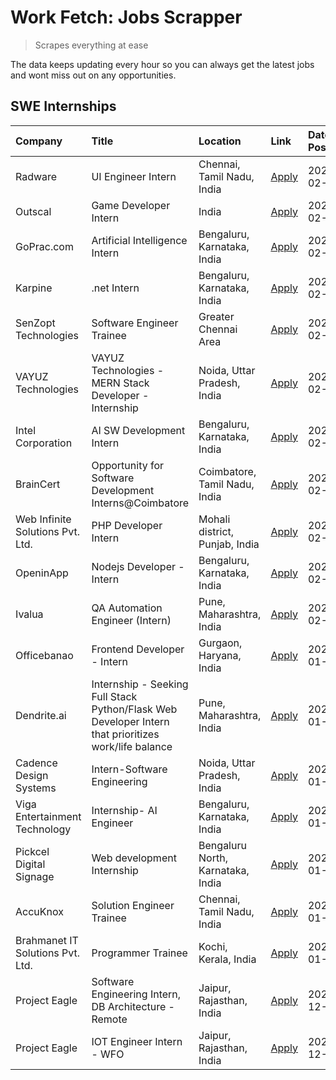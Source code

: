 # Work Fetch: Jobs Scrapper
> Scrapes everything at ease

The data keeps updating every hour so you can always get the latest jobs and wont miss out on any opportunities.

## SWE Internships
<!--START_SECTION:workfetch-->
| Company                          | Title                                                                                                | Location                          | Link                                                                                                                                                                                                                                                                                                                      | Date Posted   |
|:---------------------------------|:-----------------------------------------------------------------------------------------------------|:----------------------------------|:--------------------------------------------------------------------------------------------------------------------------------------------------------------------------------------------------------------------------------------------------------------------------------------------------------------------------|:--------------|
| Radware                          | UI Engineer Intern                                                                                   | Chennai, Tamil Nadu, India        | [Apply](https://in.linkedin.com/jobs/view/ui-engineer-intern-at-radware-3832015980?refId=C1Vcy1%2F%2B%2B90ie2jHkcLJkQ%3D%3D&trackingId=CyqQGsPKF3TFPM4oYHNOJw%3D%3D&position=12&pageNum=0&trk=public_jobs_jserp-result_search-card)                                                                                       | 2024-02-16    |
| Outscal                          | Game Developer Intern                                                                                | India                             | [Apply](https://in.linkedin.com/jobs/view/game-developer-intern-at-outscal-3828592874?refId=C1Vcy1%2F%2B%2B90ie2jHkcLJkQ%3D%3D&trackingId=IzKWGwIxahfQxgiKwh8%2BJA%3D%3D&position=14&pageNum=0&trk=public_jobs_jserp-result_search-card)                                                                                  | 2024-02-16    |
| GoPrac.com                       | Artificial Intelligence Intern                                                                       | Bengaluru, Karnataka, India       | [Apply](https://in.linkedin.com/jobs/view/artificial-intelligence-intern-at-goprac-com-3828914387?refId=C1Vcy1%2F%2B%2B90ie2jHkcLJkQ%3D%3D&trackingId=d%2FKs7ojlq4hCKAZRYT4PYw%3D%3D&position=16&pageNum=0&trk=public_jobs_jserp-result_search-card)                                                                      | 2024-02-16    |
| Karpine                          | .net Intern                                                                                          | Bengaluru, Karnataka, India       | [Apply](https://in.linkedin.com/jobs/view/net-intern-at-karpine-3827295949?refId=C1Vcy1%2F%2B%2B90ie2jHkcLJkQ%3D%3D&trackingId=ecgfgH6ljnoq%2BKAtxKqheA%3D%3D&position=22&pageNum=0&trk=public_jobs_jserp-result_search-card)                                                                                             | 2024-02-15    |
| SenZopt Technologies             | Software Engineer Trainee                                                                            | Greater Chennai Area              | [Apply](https://in.linkedin.com/jobs/view/software-engineer-trainee-at-senzopt-technologies-3827688781?refId=C1Vcy1%2F%2B%2B90ie2jHkcLJkQ%3D%3D&trackingId=xhKmqk5NhPtAUv5CaM35kQ%3D%3D&position=23&pageNum=0&trk=public_jobs_jserp-result_search-card)                                                                   | 2024-02-12    |
| VAYUZ Technologies               | VAYUZ Technologies - MERN Stack Developer - Internship                                               | Noida, Uttar Pradesh, India       | [Apply](https://in.linkedin.com/jobs/view/vayuz-technologies-mern-stack-developer-internship-at-vayuz-technologies-3822619356?refId=C1Vcy1%2F%2B%2B90ie2jHkcLJkQ%3D%3D&trackingId=kc5%2BtonTBl4FsYrk6o%2BfQQ%3D%3D&position=11&pageNum=0&trk=public_jobs_jserp-result_search-card)                                        | 2024-02-10    |
| Intel Corporation                | AI SW Development Intern                                                                             | Bengaluru, Karnataka, India       | [Apply](https://in.linkedin.com/jobs/view/ai-sw-development-intern-at-intel-corporation-3826089065?refId=C1Vcy1%2F%2B%2B90ie2jHkcLJkQ%3D%3D&trackingId=YZyedHqNNPVVXkPhOdF3Fw%3D%3D&position=4&pageNum=0&trk=public_jobs_jserp-result_search-card)                                                                        | 2024-02-09    |
| BrainCert                        | Opportunity for Software Development Interns@Coimbatore                                              | Coimbatore, Tamil Nadu, India     | [Apply](https://in.linkedin.com/jobs/view/opportunity-for-software-development-interns%40coimbatore-at-braincert-3826095058?refId=C1Vcy1%2F%2B%2B90ie2jHkcLJkQ%3D%3D&trackingId=pH9U5wyMVWJ6d9j2jXWqYw%3D%3D&position=19&pageNum=0&trk=public_jobs_jserp-result_search-card)                                              | 2024-02-09    |
| Web Infinite Solutions Pvt. Ltd. | PHP Developer Intern                                                                                 | Mohali district, Punjab, India    | [Apply](https://in.linkedin.com/jobs/view/php-developer-intern-at-web-infinite-solutions-pvt-ltd-3712693250?refId=C1Vcy1%2F%2B%2B90ie2jHkcLJkQ%3D%3D&trackingId=zf5hcJp63BPvuNGZYXAl1Q%3D%3D&position=3&pageNum=0&trk=public_jobs_jserp-result_search-card)                                                               | 2024-02-05    |
| OpeninApp                        | Nodejs Developer - Intern                                                                            | Bengaluru, Karnataka, India       | [Apply](https://in.linkedin.com/jobs/view/nodejs-developer-intern-at-openinapp-3822599762?refId=C1Vcy1%2F%2B%2B90ie2jHkcLJkQ%3D%3D&trackingId=pi1z5OpRsGaTuNh1yYeQpQ%3D%3D&position=25&pageNum=0&trk=public_jobs_jserp-result_search-card)                                                                                | 2024-02-05    |
| Ivalua                           | QA Automation Engineer (Intern)                                                                      | Pune, Maharashtra, India          | [Apply](https://in.linkedin.com/jobs/view/qa-automation-engineer-intern-at-ivalua-3762560998?refId=C1Vcy1%2F%2B%2B90ie2jHkcLJkQ%3D%3D&trackingId=Iz9B8G3c4tixFyO2VlMt%2FQ%3D%3D&position=8&pageNum=0&trk=public_jobs_jserp-result_search-card)                                                                            | 2024-02-03    |
| Officebanao                      | Frontend Developer - Intern                                                                          | Gurgaon, Haryana, India           | [Apply](https://in.linkedin.com/jobs/view/frontend-developer-intern-at-officebanao-3822614063?refId=C1Vcy1%2F%2B%2B90ie2jHkcLJkQ%3D%3D&trackingId=UczfSe168GmZ%2B100HcIvqQ%3D%3D&position=15&pageNum=0&trk=public_jobs_jserp-result_search-card)                                                                          | 2024-01-31    |
| Dendrite.ai                      | Internship - Seeking Full Stack Python/Flask Web Developer Intern that prioritizes work/life balance | Pune, Maharashtra, India          | [Apply](https://in.linkedin.com/jobs/view/internship-seeking-full-stack-python-flask-web-developer-intern-that-prioritizes-work-life-balance-at-dendrite-ai-3818045082?refId=C1Vcy1%2F%2B%2B90ie2jHkcLJkQ%3D%3D&trackingId=VEgE1HQfJMs2Y%2BnXmQ0Egw%3D%3D&position=18&pageNum=0&trk=public_jobs_jserp-result_search-card) | 2024-01-30    |
| Cadence Design Systems           | Intern-Software Engineering                                                                          | Noida, Uttar Pradesh, India       | [Apply](https://in.linkedin.com/jobs/view/intern-software-engineering-at-cadence-design-systems-3794689056?refId=C1Vcy1%2F%2B%2B90ie2jHkcLJkQ%3D%3D&trackingId=gb2LzftI6vdeJXFM576qaQ%3D%3D&position=7&pageNum=0&trk=public_jobs_jserp-result_search-card)                                                                | 2024-01-27    |
| Viga Entertainment Technology    | Internship- AI Engineer                                                                              | Bengaluru, Karnataka, India       | [Apply](https://in.linkedin.com/jobs/view/internship-ai-engineer-at-viga-entertainment-technology-3810209374?refId=C1Vcy1%2F%2B%2B90ie2jHkcLJkQ%3D%3D&trackingId=zj4YwcLcGCRgGlwq410XWA%3D%3D&position=6&pageNum=0&trk=public_jobs_jserp-result_search-card)                                                              | 2024-01-19    |
| Pickcel Digital Signage          | Web development Internship                                                                           | Bengaluru North, Karnataka, India | [Apply](https://in.linkedin.com/jobs/view/web-development-internship-at-pickcel-digital-signage-3826062393?refId=C1Vcy1%2F%2B%2B90ie2jHkcLJkQ%3D%3D&trackingId=jbq2KiUUxR6tLKIxYbo9Hg%3D%3D&position=21&pageNum=0&trk=public_jobs_jserp-result_search-card)                                                               | 2024-01-15    |
| AccuKnox                         | Solution Engineer Trainee                                                                            | Chennai, Tamil Nadu, India        | [Apply](https://in.linkedin.com/jobs/view/solution-engineer-trainee-at-accuknox-3799951581?refId=C1Vcy1%2F%2B%2B90ie2jHkcLJkQ%3D%3D&trackingId=ZNWvqnvuKxTSu2LemxfzVQ%3D%3D&position=2&pageNum=0&trk=public_jobs_jserp-result_search-card)                                                                                | 2024-01-11    |
| Brahmanet IT Solutions Pvt. Ltd. | Programmer Trainee                                                                                   | Kochi, Kerala, India              | [Apply](https://in.linkedin.com/jobs/view/programmer-trainee-at-brahmanet-it-solutions-pvt-ltd-3800931078?refId=C1Vcy1%2F%2B%2B90ie2jHkcLJkQ%3D%3D&trackingId=vnINbUf%2BmLnc3h2PJk18UA%3D%3D&position=9&pageNum=0&trk=public_jobs_jserp-result_search-card)                                                               | 2024-01-09    |
| Project Eagle                    | Software Engineering Intern, DB Architecture - Remote                                                | Jaipur, Rajasthan, India          | [Apply](https://in.linkedin.com/jobs/view/software-engineering-intern-db-architecture-remote-at-project-eagle-3814009675?refId=C1Vcy1%2F%2B%2B90ie2jHkcLJkQ%3D%3D&trackingId=Le2FzIMrG2IKDsrHpP5wtw%3D%3D&position=20&pageNum=0&trk=public_jobs_jserp-result_search-card)                                                 | 2023-12-30    |
| Project Eagle                    | IOT Engineer Intern - WFO                                                                            | Jaipur, Rajasthan, India          | [Apply](https://in.linkedin.com/jobs/view/iot-engineer-intern-wfo-at-project-eagle-3791900747?refId=C1Vcy1%2F%2B%2B90ie2jHkcLJkQ%3D%3D&trackingId=blWCF6TmOD4A985JAPMuyw%3D%3D&position=13&pageNum=0&trk=public_jobs_jserp-result_search-card)                                                                            | 2023-12-22    |
<!--END_SECTION:workfetch-->
